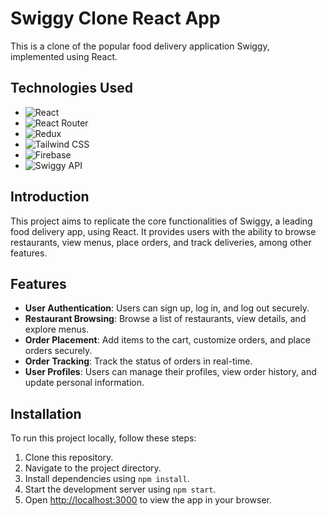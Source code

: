 # Swiggy Clone React App

This is a clone of the popular food delivery application Swiggy, implemented using React.

## Technologies Used

- ![React](https://img.shields.io/badge/React-61DAFB?style=for-the-badge&logo=react&logoColor=white)
- ![React Router](https://img.shields.io/badge/React_Router-CA4245?style=for-the-badge&logo=react-router&logoColor=white)
- ![Redux](https://img.shields.io/badge/Redux-764ABC?style=for-the-badge&logo=redux&logoColor=white) 
- ![Tailwind CSS](https://img.shields.io/badge/Tailwind_CSS-38B2AC?style=for-the-badge&logo=tailwind-css&logoColor=white)
- ![Firebase](https://img.shields.io/badge/Firebase-FFCA28?style=for-the-badge&logo=firebase&logoColor=black) 
- ![Swiggy API](https://img.shields.io/badge/Swiggy_API-ff6600?style=for-the-badge&logo=swiggy&logoColor=white) 

## Introduction

This project aims to replicate the core functionalities of Swiggy, a leading food delivery app, using React. It provides users with the ability to browse restaurants, view menus, place orders, and track deliveries, among other features.

## Features

- **User Authentication**: Users can sign up, log in, and log out securely.
- **Restaurant Browsing**: Browse a list of restaurants, view details, and explore menus.
- **Order Placement**: Add items to the cart, customize orders, and place orders securely.
- **Order Tracking**: Track the status of orders in real-time.
- **User Profiles**: Users can manage their profiles, view order history, and update personal information.

## Installation

To run this project locally, follow these steps:

1. Clone this repository.
2. Navigate to the project directory.
3. Install dependencies using `npm install`.
4. Start the development server using `npm start`.
5. Open [http://localhost:3000](http://localhost:3000) to view the app in your browser.
